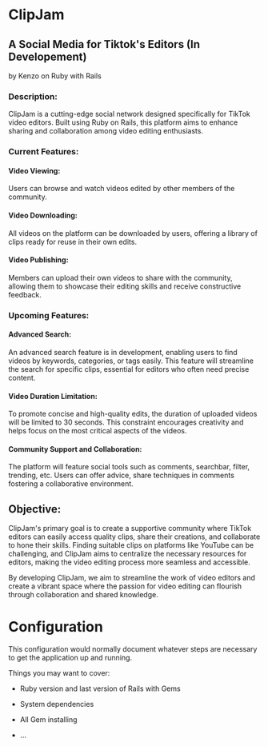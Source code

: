 # ClipJam
## A Social Media for Tiktok's Editors (In Developement)
by Kenzo on Ruby with Rails 

### Description:

ClipJam is a cutting-edge social network designed specifically for TikTok video editors. Built using Ruby on Rails, this platform aims to enhance sharing and collaboration among video editing enthusiasts.

### Current Features:

#### Video Viewing:

Users can browse and watch videos edited by other members of the community.

#### Video Downloading:

All videos on the platform can be downloaded by users, offering a library of clips ready for reuse in their own edits.

#### Video Publishing:

Members can upload their own videos to share with the community, allowing them to showcase their editing skills and receive constructive feedback.

### Upcoming Features:

#### Advanced Search:

An advanced search feature is in development, enabling users to find videos by keywords, categories, or tags easily. This feature will streamline the search for specific clips, essential for editors who often need precise content.

#### Video Duration Limitation:

To promote concise and high-quality edits, the duration of uploaded videos will be limited to 30 seconds. This constraint encourages creativity and helps focus on the most critical aspects of the videos.

#### Community Support and Collaboration:

The platform will feature social tools such as comments, searchbar, filter, trending, etc. Users can offer advice, share techniques in comments fostering a collaborative environment.

## Objective:

ClipJam's primary goal is to create a supportive community where TikTok editors can easily access quality clips, share their creations, and collaborate to hone their skills. Finding suitable clips on platforms like YouTube can be challenging, and ClipJam aims to centralize the necessary resources for editors, making the video editing process more seamless and accessible.

By developing ClipJam, we aim to streamline the work of video editors and create a vibrant space where the passion for video editing can flourish through collaboration and shared knowledge.

# Configuration

This configuration would normally document whatever steps are necessary to get the
application up and running.

Things you may want to cover:

* Ruby version and last version of Rails with Gems

* System dependencies

* All Gem installing

* ...
